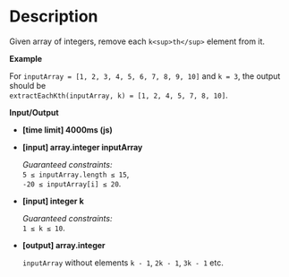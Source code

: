 # Description
Given array of integers, remove each `k<sup>th</sup>` element from it.

**Example**

For `inputArray = [1, 2, 3, 4, 5, 6, 7, 8, 9, 10]` and `k = 3`, the output should be  
`extractEachKth(inputArray, k) = [1, 2, 4, 5, 7, 8, 10]`.

**Input/Output**

*   **[time limit] 4000ms (js)**

*   **[input] array.integer inputArray**

    _Guaranteed constraints:_  
    `5 ≤ inputArray.length ≤ 15`,  
    `-20 ≤ inputArray[i] ≤ 20`.

*   **[input] integer k**

    _Guaranteed constraints:_  
    `1 ≤ k ≤ 10`.

*   **[output] array.integer**

    `inputArray` without elements `k - 1`, `2k - 1`, `3k - 1` etc.